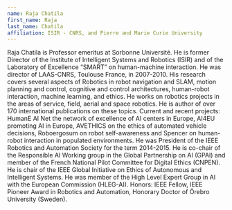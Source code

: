 ```yaml
---
name: Raja Chatila
first_name: Raja
last_name: Chatila
affiliation: ISIR - CNRS, and Pierre and Marie Curie University
---
```

Raja Chatila is Professor emeritus at Sorbonne Université. He is former Director of the Institute of Intelligent Systems and Robotics (ISIR) and of the Laboratory of Excellence “SMART” on human-machine interaction. He was director of LAAS-CNRS, Toulouse France, in 2007-2010. His research covers several aspects of Robotics in robot navigation and SLAM, motion planning and control, cognitive and control architectures, human-robot interaction, machine learning, and ethics. He  works on robotics projects in the areas of service, field, aerial and space robotics. He is author of over 170 international publications on these topics. Current and recent projects: HumanE AI Net the network of excellence of AI centers in Europe, AI4EU promoting AI in Europe, AVETHICS on the ethics of automated vehicle decisions, Roboergosum on robot self-awareness and Spencer on human-robot interaction in populated environments. He was President of the IEEE Robotics and Automation Society for the term 2014-2015. He is co-chair of the Responsible AI Working group in the Global Partnership on AI (GPAI) and member of the French National Pilot Committee for Digital Ethics (CNPEN). He is chair of the IEEE Global Initiative on Ethics of Autonomous and Intelligent Systems. He was member of the High Level Expert Group in AI with the European Commission (HLEG-AI). Honors: IEEE Fellow, IEEE Pioneer Award in Robotics and Automation, Honorary Doctor of Örebro University (Sweden).
